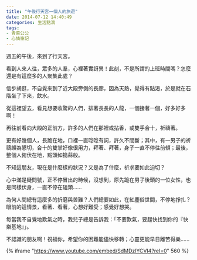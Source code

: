 ```yaml
---
title: "午後行天宮一個人的旅遊"
date: 2014-07-12 14:40:49
categories: 生活點滴
tags:
- 青菜公公
- 心情筆記
---
```


週五的午後，來到了行天宮。

看到人來人往，眾多的人羣，心裡著實訝異！此刻，不是所謂的上班時間嗎？怎麼還是有這麼多的人聚集此處？
<!-- more -->

信步胡逛，不自覺來到了近大殿旁側的長廊，因為天熱，覺得有點渴，於是就在石階坐了下來，飲水。

從這裡望去，看見想要收驚的人們，排著長長的人龍，一個接著一個，好多好多啊！

再往前看向大殿的正前方，許多的人們在那裡或拈香，或雙手合十，祈禱著。

更有好幾個人，長跪在地，口裡一直唸唸有詞，許久不間斷；其中，有一男子的祈禱頗為懇切，合十的雙掌好像很用力，拜著、拜著，身子一直不停往前傾；最後，整個人俯伏在地，點頭如搗蒜般。

不知這朋友，現在是什麼樣的狀況？又是為了什麼，祈求要如此迫切？

心中滿是疑問號，正不停冒出的時候，沒想到，原先跪在男子後頭的一位女性，也是同樣伏身，一直不停在磕頭......

為何人間總有這麼多的折磨與苦難？人們總要如此，在紅塵俗世間，不停地掙扎？眼前的這情景，看著、看著，心想好難受；感覺好想哭。

每當我不自覺地歎氣之時，我兒子總是告訴我：「不要歎氣，要趕快找到你的『快樂基地』」。

不認識的朋友啊！祝福你，希望你的困難能儘快移轉；心靈更能早日離苦得樂......

{% iframe "https://www.youtube.com/embed/SdMDzlYCVI4?rel=0" 560 %}
